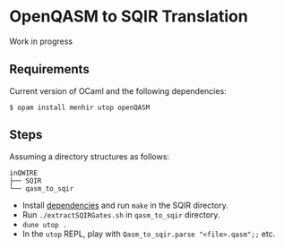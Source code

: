 # OpenQASM to SQIR Translation

Work in progress

## Requirements
Current version of OCaml and the following dependencies:
```
$ opam install menhir utop openQASM
```

## Steps
Assuming a directory structures as follows:
```
inQWIRE
├── SQIR
└── qasm_to_sqir
```
- Install [dependencies](https://github.com/inQWIRE/SQIR#compilation) and run `make` in the SQIR directory.
- Run `./extractSQIRGates.sh` in `qasm_to_sqir` directory.
- `dune utop .`
- In the `utop` REPL, play with `Qasm_to_sqir.parse "<file>.qasm";;` etc.
